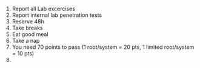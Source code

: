 1. Report all Lab excercises
2. Report internal lab penetration tests
3. Reserve 48h
4. Take breaks
5. Eat good meal
6. Take a nap
7. You need 70 points to pass (1 root/system = 20 pts, 1 limited root/system = 10 pts) 
8. 
